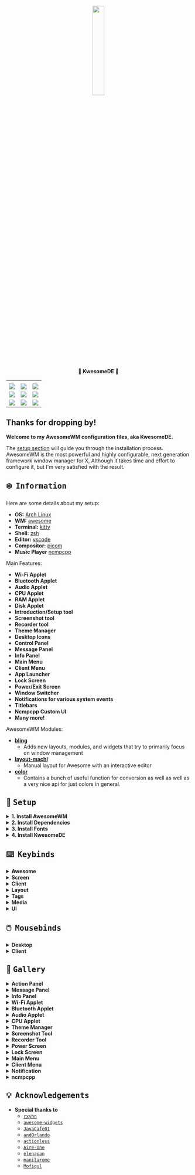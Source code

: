<!-- DOTFILES BANNER -->
<p align="center">
  <img width="25%" src="https://github.com/Kasper24.png" />
</p>

<p align="center">
  <b>🎀 KwesomeDE 🎀</b>
</p>

<table>
  <tr>
    <td></td>
     <td></td>
     <td></td>
  </tr>
  <tr>
    <td><img src="assets/1.png" </td>
    <td><img src="assets/2.png" ></td>
    <td><img src="assets/3.png" ></td>
  </tr>
  <tr>
    <td><img src="assets/4.png" </td>
    <td><img src="assets/5.png" </td>
    <td><img src="assets/6.png" </td>
  </tr>
    <tr>
    <td><img src="assets/7.png" </td>
    <td><img src="assets/8.png" </td>
    <td><img src="assets/9.png" </td>
  </tr>
 </table>

## Thanks for dropping by!

<b> Welcome to my AwesomeWM configuration files, aka KwesomeDE.</b>

The [setup section](#setup) will guide you through the installation process.
AwesomeWM is the most powerful and highly configurable, next generation framework window manager for X,
Although it takes time and effort to configure it, but I'm very satisfied with the result.

<!-- INFORMATION -->
## :snowflake: ‎ <samp>Information</samp>

Here are some details about my setup:

- **OS:** [Arch Linux](https://archlinux.org)
- **WM:** [awesome](https://github.com/awesomeWM/awesome)
- **Terminal:** [kitty](https://github.com/kovidgoyal/kitty)
- **Shell:** [zsh](https://www.zsh.org/)
- **Editor:** [vscode](https://github.com/microsoft/vscode)
- **Compositor:** [picom](https://github.com/yshui/picom)
- **Music Player** [ncmpcpp](https://github.com/ncmpcpp/ncmpcpp)

Main Features:
- **Wi-Fi Applet**
- **Bluetooth Applet**
- **Audio Applet**
- **CPU Applet**
- **RAM Applet**
- **Disk Applet**
- **Introduction/Setup tool**
- **Screenshot tool**
- **Recorder tool**
- **Theme Manager**
- **Desktop Icons**
- **Control Panel**
- **Message Panel**
- **Info Panel**
- **Main Menu**
- **Client Menu**
- **App Launcher**
- **Lock Screen**
- **Power/Exit Screen**
- **Window Switcher**
- **Notifications for various system events**
- **Titlebars**
- **Ncmpcpp Custom UI**
- **Many more!**

AwesomeWM Modules:
- **[bling](https://github.com/blingcorp/bling)**
   + Adds new layouts, modules, and widgets that try to primarily focus on window management
- **[layout-machi](https://github.com/xinhaoyuan/layout-machi)**
   + Manual layout for Awesome with an interactive editor
- **[color](https://github.com/andOrlando/color)**
   + Contains a bunch of useful function for conversion as well as well as a very nice api for just colors in general.

<!-- SETUP -->
## :wrench: ‎ <samp>Setup</samp>

<details>
<summary><b>1. Install AwesomeWM</b></summary>

Install the **[git version of AwesomeWM](https://github.com/awesomeWM/awesome/)**

**Arch users** can use this following command

```sh
yay/paru -S awesome-git
```

**For other distros**, build instructions are [here](https://github.com/awesomeWM/awesome/#building-and-installation).
</details>

<details>
<summary><b>2. Install Dependencies</b></summary>

| Dependency                              | Why/Where is it needed?                                   |
|-----------------------------------------|-----------------------------------------------------------|
| networkmanager                          | Network notifcations, applet/wibar widget                 |
| nm-connection-editor                    | Used in the wifi applet settings button                   |
| bluez                                   | Bluetooth notifcations, applet/wibar widget               |
| blueman                                 | Used in the bluetooth applet settings button              |
| pipewire-pulse/pulsaudio + pactl        | Audio notifcations, applet/wibar widget                   |
| libgudev                                | Used for USB notifications (optional - use commands)      |
| libgusb                                 | Used for USB notifications                                |
| upower                                  | Battery notifications/widgets                             |
| lm_sensors                              | CPU Temperature                                           |
| brightnessctl                           | Brightness daemon and widget                              |
| redshift                                | Blue light toggle                                         |
| inotify-tools                           | Daemons that monitor filesystem events                    |
| maim                                    | Screenshot widget                                         |
| xcolor                                  | Used for color picking                                    |
| ffmpeg                                  | Record widget                                             |
| picom                                   | Compositor widget/notifcations                            |
| playerctl                               | Media daemon and controls                                 |
| fortune-mod                             | Fortune daemon (unused, but might change)                 |
| imagemagick                             | Used to generate colors from wallpapers                   |
| neofetch                                | Used to display system info                               |
| libsecret                               | Used to secrets in a secured way                          |
| zenity                                  | Used for file/color pickers                               |

**Arch Linux (and other Arch-based distributions)**
   ```sh
      pacman -Sy networkmanager nm-connection-editor bluez blueman pipewire pipewire-pulse libgusb libgudev upower lm_sensors brightnessctl redshift inotify-tools maim xcolor ffmpeg playerctl fortune-mod imagemagick neofetch libsecret --needed
   ```
   Assuming your **AUR Helper** is [yay](https://github.com/Jguer/yay) or [paru](https://github.com/Morganamilo/paru).
   ```sh
      yay/paru -Sy picom-git --needed
   ```
</details>

<details>
<summary><b>3. Install Fonts</b></summary>

   + **Iosevka Nerd Font Mono**              - [here](https://github.com/ryanoasis/nerd-fonts)

Once you download them and unpack them, place them into `~/.fonts` or `~/.local/share/fonts`

And run this command for your system to detect the newly installed fonts.

   ```sh
   fc-cache -v
   ```
</details>


<details>
<summary><b>4. Install KwesomeDE</b></summary>

> Clone this repository

   ```sh
   git clone --recurse-submodules https://github.com/Kasper24/KwesomeDE ~/.config/awesome
   ```

> Finally, now you can login with AwesomeWM

   Congratulations, at this point you have installed this aesthetic dotfiles! :tada:

   Log out from your current desktop session and log in into AwesomeWM
</details>

<!-- Keybinds -->
## ⌨️ ‎ <samp>Keybinds</samp>

<details>
<summary><b>Awesome</b></summary>

| Keybind | Action |
| ------- | ------ |
| <kbd>super + r </kbd> | Reload awesome |
| <kbd>super + q</kbd> | Quit awesome |
</details>

<details>
<summary><b>Screen</b></summary>

| Keybind | Action |
| ------- | ------ |
| <kbd>super + ctrl + j </kbd> | Focus the next screen |
| <kbd>super + ctrl + k</kbd> | Focus the previous screen |
</details>

<details>
<summary><b>Client</b></summary>

| Keybind | Action |
| ------- | ------ |
| <kbd>super + c</kbd> | Close client |
| <kbd>super + t</kbd> | Toggle titlebar |
| <kbd>super + space</kbd> | Toggle floating |
| <kbd>super + f</kbd> | Toggle fullscreen |
| <kbd>super + m</kbd> | Toggle maximize client |
| <kbd>super + ctrl + m</kbd> | Toggle maximize client vertically |
| <kbd>super + shift + m</kbd> | Toggle maximize client horizontally |
| <kbd>super + n</kbd> | Minimize client |
| <kbd>super + shift + n</kbd> | Restore minimized clients |
| <kbd>super + shift + b</kbd> | Make tiny float and keep on top |
| <kbd>super + shift + c</kbd> | Move and resize to center |
| <kbd>super + c</kbd> | Center a client |
| <kbd>super + shift + up</kbd> | Move up |
| <kbd>super + shift + down</kbd> | Move down |
| <kbd>super + shift + left</kbd> | Move left |
| <kbd>super + shift + right</kbd> | Move right |
| <kbd>super + ctrl + up</kbd> | Resize up |
| <kbd>super + ctrl + down</kbd> | Resize down |
| <kbd>super + ctrl + left</kbd> | Resize left |
| <kbd>super + ctrl + right</kbd> | Resize right |
| <kbd>super + up</kbd> | Focus up |
| <kbd>super + down</kbd> | Focus down |
| <kbd>super + left</kbd> | Focus left |
| <kbd>super + right</kbd> | Focus right |
| <kbd>super + j</kbd> | Focus next |
| <kbd>super + k</kbd> | Focus previous |
| <kbd>super + shift + k</kbd> | Swap with next |
| <kbd>super + shift + j</kbd> | Swap with previous |
| <kbd>super + shift + return</kbd> | Swap focused client with master |
| <kbd>super + tab</kbd> | Go back in history |
| <kbd>super + shift + u</kbd> | Jump to urgent |
| <kbd>alt + a</kbd> | Pick client to add to tab group |
| <kbd>alt + s</kbd> | Iterate through tabbing group |
| <kbd>alt + d</kbd> | Remove focused client from tabbing group |

</details>

<details>
<summary><b>Layout</b></summary>

| Keybind | Action |
| ------- | ------ |
| <kbd>super + shift + =</kbd> | Increase paddings |
| <kbd>super + shift + -</kbd> | Decrease paddings |
| <kbd>super + =</kbd> | Increase gaps |
| <kbd>super + -</kbd> | Decrease gaps |
| <kbd>super + ctrl + h</kbd> | Increase number of columns |
| <kbd>super + ctrl + l</kbd> | Decrease number of columns |
| <kbd>super + shift + h</kbd> | Increase number of master clients |
| <kbd>super + shift + l</kbd> | Decrease number of master clients |
| <kbd>super + h</kbd> | Increase master width |
| <kbd>super + l</kbd> | Decrease master width |
| <kbd>super + .</kbd> | Edit the current layout if it is a machi layout |
| <kbd>super + /</kbd> | Switch between windows for a machi layout |
</details>

<details>
<summary><b>Tags</b></summary>

| Keybind | Action |
| ------- | ------ |
| <kbd>super + [1-9]</kbd> | View tag |
| <kbd>super + [1-9]</kbd> | Toggle tag |
| <kbd>super + shift + [1-9]</kbd> | Move focused client to tag |
| <kbd>super + ctrl + [1-9]</kbd> | Move focused client and switch to tag |
| <kbd>super + s</kbd> | View none |
</details>

<details>
<summary><b>Media</b></summary>

| Keybind | Action |
| ------- | ------ |
| <kbd>XF86AudioPlay</kbd> | Toggle media |
| <kbd>XF86AudioPrev</kbd> | Previous media |
| <kbd>XF86AudioNext</kbd> | Next media |
| <kbd>XF86AudioMute</kbd> | Mute volume |
| <kbd>XF86MonBrightnessUp</kbd> | Increase brightness |
| <kbd>XF86MonBrightnessDown</kbd> | Decrease brightness |
| <kbd>print</kbd> | Screenshot widget |
| <kbd>super + p</kbd> | Color picker |
</details>

<details>
<summary><b>UI</b></summary>

| Keybind | Action |
| ------- | ------ |
| <kbd>super + d</kbd> | Toggle app launcher |
| <kbd>super + escape</kbd> | Toggle exit screen |
| <kbd>alt + tab</kbd> | Window switcher |
| <kbd>super + F1</kbd> | Toggle hotkeys |
</details>

## 🖱️ ‎ <samp>Mousebinds</samp>

<details>
<summary><b>Desktop</b></summary>

| Mousebind | Action |
| --------- | ------ |
| `right click` | Toggle main menu |
</details>

<details>
<summary><b>Client</b></summary>

| Mousebind | Action |
| --------- | ------ |
| `left click` | Focus a client |
| super + `left click` | Make a client floating and move it |
| super + `right click` | Make a client floating and resize it |
</details>

<!-- GALLERY -->
## :ocean: ‎ <samp>Gallery</samp>

<details>
<summary><b>Action Panel</b></summary>
<img src="assets/action_panel.gif" width="500px" alt="action panel preview">
</details>

<details>
<summary><b>Message Panel</b></summary>
<img src="assets/message_panel.gif" width="500px" alt="message panel preview">
</details>

<details>
<summary><b>Info Panel</b></summary>
<img src="assets/info_panel.gif" width="500px" alt="info panel preview">
</details>

<details>
<summary><b>Wi-Fi Applet</b></summary>
<img src="assets/wifi_applet.gif" width="500px" alt="wifi applet preview">
</details>

<details>
<summary><b>Bluetooth Applet</b></summary>
<img src="assets/bluetooth_applet.gif" width="500px" alt="bluetooth applet preview">
</details>

<details>
<summary><b>Audio Applet</b></summary>
<img src="assets/audio_applet.gif" width="500px" alt="audio applet preview">
</details>

<details>
<summary><b>CPU Applet</b></summary>
<img src="assets/cpu_applet.gif" width="500px" alt="cpu applet preview">
</details>

<details>
<summary><b>Theme Manager</b></summary>
<img src="assets/theme_manager.gif" width="500px" alt="theme manager preview">
</details>

<details>
<summary><b>Screenshot Tool</b></summary>
<img src="assets/screenshot.gif" width="500px" alt="screenshot preview">
</details>

<details>
<summary><b>Recorder Tool</b></summary>
<img src="assets/recorder.gif" width="500px" alt="recorder preview">
</details>

<details>
<summary><b>Power Screen</b></summary>
<img src="assets/power_screen.gif" width="500px" alt="power screen preview">
</details>

<details>
<summary><b>Lock Screen</b></summary>
<img src="assets/lock_screen.gif" width="500px" alt="lock screen preview">
</details>

<details>
<summary><b>Main Menu</b></summary>
<img src="assets/main_menu.gif" width="500px" alt="main menu preview">
</details>

<details>
<summary><b>Client Menu</b></summary>
<img src="assets/client_menu.gif" width="500px" alt="client menu preview">
</details>

<details>
<summary><b>Notification</b></summary>
<img src="assets/notification.gif" width="500px" alt="notification preview">
</details>

<details>
<summary><b>ncmpcpp</b></summary>
<img src="assets/ncmpcpp.gif" width="500px" alt="ncmpcpp preview">
</details>

<!-- ACKNOWLEDGEMENTS -->
## :bulb: ‎ <samp>Acknowledgements</samp>

- **Special thanks to**
    - [`rxyhn`](https://github.com/rxyhn/dotfiles)
    - [`awesome-widgets`](https://github.com/streetturtle/awesome-wm-widgets)
    - [`JavaCafe01`](https://github.com/JavaCafe01)
    - [`andOrlando`](https://github.com/andOrlando/awesome-widgets)
    - [`actionless`](https://github.com/actionless)
    - [`Aire-One`](https://github.com/Aire-One)
    - [`elenapan`](https://github.com/elenapan)
    - [`manilarome`](https://github.com/manilarome)
    - [`Mofiqul`](https://github.com/Mofiqul)
<br>
